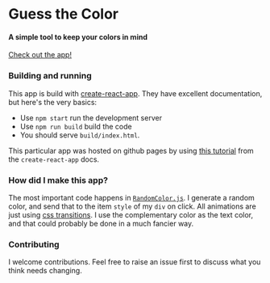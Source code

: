 # Guess the Color
#### A simple tool to keep your colors in mind

[Check out the app!](https://nzufelt.github.io/guess-the-color/)

### Building and running
This app is build with [create-react-app](https://github.com/facebook/create-react-app). They have excellent documentation, but here's the very basics:

* Use `npm start` run the development server
* Use `npm run build` build the code
* You should serve `build/index.html`.

This particular app was hosted on github pages by using [this tutorial](https://github.com/facebook/create-react-app/blob/master/packages/react-scripts/template/README.md#github-pages) from the `create-react-app` docs.

### How did I make this app?
The most important code happens in [`RandomColor.js`](https://github.com/nzufelt/guess-the-color/blob/master/src/RandomColor.js).  I generate a random color, and send that to the item `style` of my `div` on click.  All animations are just using [css transitions](https://css-tricks.com/almanac/properties/t/transition/).  I use the complementary color as the text color, and that could probably be done in a much fancier way.

### Contributing
I welcome contributions.  Feel free to raise an issue first to discuss what you think needs changing.
